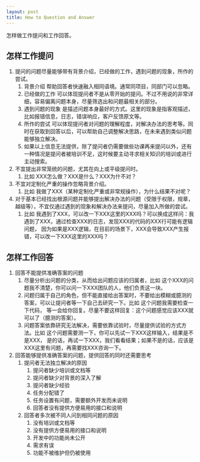 ```yaml
---
layout: post
title: How to Question and Answer
---
```

怎样做工作提问和工作回答。

## 怎样工作提问
1. 提问的问题尽量能够带有背景介绍，已经做的工作，遇到问题的现象，所作的尝试。
   1. 背景介绍 帮助回答者快速融入相同语境。通常同项目，同部门可以忽略。
   2. 已经做的工作 可以体现提问者不是从零开始的提问。不过不用说的非常详细，容易偏离问题本身，尽量筛选出和问题最相关的部分。
   3. 遇到问题的现象 是描述问题本身最好的方式。这里的现象是指客观描述，比如报错信息，日志，错误响应，客户反馈原文等。
   4. 所作的尝试 可以体现提问者对问题的理解程度，对解决办法的思考等。同时在获取到回答以后，可以帮助自己调整解决思路，在未来遇到类似问题能够独立解决。
   5. 如果以上信息无法提供，除了提问者仍需要做些功课再来提问以外，还有一种情况是提问者被培训不足，这时候要主动寻求相关知识的培训或进行主动搜索。
2. 不宜提出非常笼统的问题，尤其在向上或平级提问时。
   1. 比如 XXX怎么做？XXX是什么？XXX为什不对？
3. 不宜对定制化严重的操作忽略背景介绍。
   1. 比如 我做了XXX（某种定制化严重或非常规操作），为什么结果不对呢？
4. 对于基本已经找出根源问题并能够提出解决办法的问题（受限于权限，规章，越级等），不宜仅通过遇到的现象和解决办法来提问，尽量加入所做的尝试。
   1. 比如 我遇到了XXX，可以改一下XXX这里的XXX吗？可以换成这样问：我遇到了XXX，通过检查XXX的日志，发现XXX的代码的XXX行可能有逻辑问题，
   因为如果是XXX逻辑，在目前的场景下，XXX会导致XXX产生报错，可以改一下XXX这里的XXX吗？


## 怎样工作回答
1. 回答不能提供准确答案的问题
   1. 尽量分析出问题的分类，从而给出问题应该的归属者，比如 这个XXX的问题我不清楚，你可以问一下XXX团队的人，他们负责这一块。
   2. 问题归属于自己的角色，但不能直接给出答案时，不要给出模糊或臆测的答案，可以让提问者等一下自己去研究一下。比如 这个问题我需要检查一下代码，
   等一会给你回复。尽量不要这样回复：这个问题感觉应该XXX就可以了（臆测的答案）。
   3. 问题答案依靠研究无法解决，需要依靠试验时，尽量提供试验的方式方法。比如 这个问题需要测一下，你可以先试一下XXX这样输入，结果是不是XXX，
   是的话，再试一下XXX，我们看看结果；如果不是的话，应该是XXX这里有问题，再需要找XXX咨询一下。
2. 回答能够提供准确答案的问题，提供回答的同时还需要思考
   1. 提问者无法独立解决的原因
      1. 提问者缺少培训或文档等
      2. 提问者缺少对背景的深入了解
      3. 提问者缺少经验
      4. 任务分配错了
      5. 任务设置有问题，需要额外开发而未说明
      6. 回答者没有提供方便易用的接口和说明
   2. 回答者多次被不同人问到相同问题的原因
      1. 没有培训或文档等
      2. 没有提供方便易用的接口和说明
      3. 开发中的功能尚未公开
      4. 需求有误
      5. 功能不被维护但仍被使用
      
